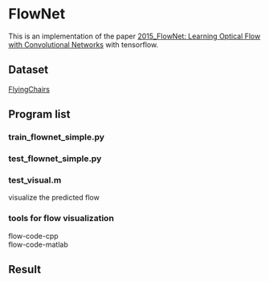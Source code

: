 # FlowNet
This is an implementation of the paper [2015_FlowNet: Learning Optical Flow with Convolutional Networks](https://arxiv.org/pdf/1504.06852) with tensorflow.  
## Dataset
[FlyingChairs](https://lmb.informatik.uni-freiburg.de/resources/datasets/)
## Program list
### train_flownet_simple.py
### test_flownet_simple.py
### test_visual.m
visualize the predicted flow
### tools for flow visualization
flow-code-cpp  
flow-code-matlab  
## Result